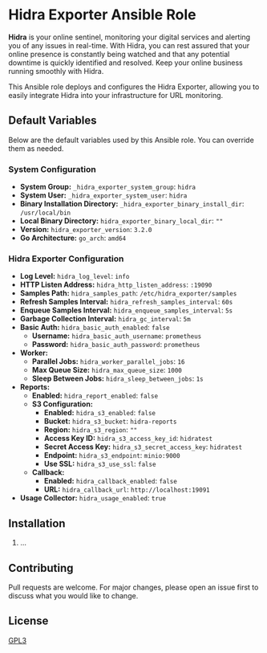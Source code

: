 Hidra Exporter Ansible Role
===========================

**Hidra** is your online sentinel, monitoring your digital services and alerting you of any issues in real-time. With Hidra, you can rest assured that your online presence is constantly being watched and that any potential downtime is quickly identified and resolved. Keep your online business running smoothly with Hidra.

This Ansible role deploys and configures the Hidra Exporter, allowing you to easily integrate Hidra into your infrastructure for URL monitoring.

Default Variables
-----------------

Below are the default variables used by this Ansible role. You can override them as needed.

### System Configuration

*   **System Group:** `_hidra_exporter_system_group`: `hidra`
*   **System User:** `_hidra_exporter_system_user`: `hidra`
*   **Binary Installation Directory:** `_hidra_exporter_binary_install_dir`: `/usr/local/bin`
*   **Local Binary Directory:** `hidra_exporter_binary_local_dir`: `""`
*   **Version:** `hidra_exporter_version`: `3.2.0`
*   **Go Architecture:** `go_arch`: `amd64`

### Hidra Exporter Configuration

*   **Log Level:** `hidra_log_level`: `info`
*   **HTTP Listen Address:** `hidra_http_listen_address`: `:19090`
*   **Samples Path:** `hidra_samples_path`: `/etc/hidra_exporter/samples`
*   **Refresh Samples Interval:** `hidra_refresh_samples_interval`: `60s`
*   **Enqueue Samples Interval:** `hidra_enqueue_samples_interval`: `5s`
*   **Garbage Collection Interval:** `hidra_gc_interval`: `5m`
*   **Basic Auth:** `hidra_basic_auth_enabled`: `false`
    *   **Username:** `hidra_basic_auth_username`: `prometheus`
    *   **Password:** `hidra_basic_auth_password`: `prometheus`
*   **Worker:**
    *   **Parallel Jobs:** `hidra_worker_parallel_jobs`: `16`
    *   **Max Queue Size:** `hidra_max_queue_size`: `1000`
    *   **Sleep Between Jobs:** `hidra_sleep_between_jobs`: `1s`
*   **Reports:**
    *   **Enabled:** `hidra_report_enabled`: `false`
    *   **S3 Configuration:**
        *   **Enabled:** `hidra_s3_enabled`: `false`
        *   **Bucket:** `hidra_s3_bucket`: `hidra-reports`
        *   **Region:** `hidra_s3_region`: `""`
        *   **Access Key ID:** `hidra_s3_access_key_id`: `hidratest`
        *   **Secret Access Key:** `hidra_s3_secret_access_key`: `hidratest`
        *   **Endpoint:** `hidra_s3_endpoint`: `minio:9000`
        *   **Use SSL:** `hidra_s3_use_ssl`: `false`
    *   **Callback:**
        *   **Enabled:** `hidra_callback_enabled`: `false`
        *   **URL:** `hidra_callback_url`: `http://localhost:19091`
*   **Usage Collector:** `hidra_usage_enabled`: `true`

Installation
------------

1.  ...


Contributing
------------

Pull requests are welcome. For major changes, please open an issue first to discuss what you would like to change.

License
-------

[GPL3](https://choosealicense.com/licenses/gpl-3.0/)